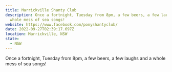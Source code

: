 ```yaml
---
title: Marrickville Shanty Club
description: Once a fortnight, Tuesday from 8pm, a few beers, a few laughs and a
  whole mess of sea songs!
website: https://www.facebook.com/ponyshantyclub/
date: 2022-09-27T02:39:17.697Z
location: Marrickville, NSW
state:
  - NSW
---
```

Once a fortnight, Tuesday from 8pm, a few beers, a few laughs and a whole mess of sea songs!